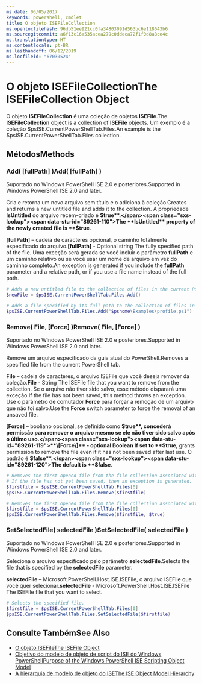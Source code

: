 ```yaml
---
ms.date: 06/05/2017
keywords: powershell, cmdlet
title: O objeto ISEFileCollection
ms.openlocfilehash: 96db51ee921cc0fa34803091d563bc6e118643b6
ms.sourcegitcommit: a6f13c16a535acea279c0ddeca72f1f0d8a8ce4c
ms.translationtype: HT
ms.contentlocale: pt-BR
ms.lasthandoff: 06/12/2019
ms.locfileid: "67030524"
---
```

# <a name="the-isefilecollection-object"></a><span data-ttu-id="89261-103">O objeto ISEFileCollection</span><span class="sxs-lookup"><span data-stu-id="89261-103">The ISEFileCollection Object</span></span>

<span data-ttu-id="89261-104">O objeto **ISEFileCollection** é uma coleção de objetos **ISEFile**.</span><span class="sxs-lookup"><span data-stu-id="89261-104">The **ISEFileCollection** object is a collection of **ISEFile** objects.</span></span> <span data-ttu-id="89261-105">Um exemplo é a coleção $psISE.CurrentPowerShellTab.Files.</span><span class="sxs-lookup"><span data-stu-id="89261-105">An example is the $psISE.CurrentPowerShellTab.Files collection.</span></span>

## <a name="methods"></a><span data-ttu-id="89261-106">Métodos</span><span class="sxs-lookup"><span data-stu-id="89261-106">Methods</span></span>

### <a name="add-fullpath-"></a><span data-ttu-id="89261-107">Add\( \[fullPath\] \)</span><span class="sxs-lookup"><span data-stu-id="89261-107">Add\( \[fullPath\] \)</span></span>

<span data-ttu-id="89261-108">Suportado no Windows PowerShell ISE 2.0 e posteriores.</span><span class="sxs-lookup"><span data-stu-id="89261-108">Supported in Windows PowerShell ISE 2.0 and later.</span></span>

<span data-ttu-id="89261-109">Cria e retorna um novo arquivo sem título e o adiciona à coleção.</span><span class="sxs-lookup"><span data-stu-id="89261-109">Creates and returns a new untitled file and adds it to the collection.</span></span> <span data-ttu-id="89261-110">A propriedade **IsUntitled** do arquivo recém-criado é **$true**.</span><span class="sxs-lookup"><span data-stu-id="89261-110">The **IsUntitled** property of the newly created file is **$true**.</span></span>

<span data-ttu-id="89261-111">**\[fullPath\]** – cadeia de caracteres opcional, o caminho totalmente especificado do arquivo.</span><span class="sxs-lookup"><span data-stu-id="89261-111">**\[fullPath\]** - Optional string The fully specified path of the file.</span></span> <span data-ttu-id="89261-112">Uma exceção será gerada se você incluir o parâmetro **fullPath** e um caminho relativo ou se você usar um nome de arquivo em vez do caminho completo.</span><span class="sxs-lookup"><span data-stu-id="89261-112">An exception is generated if you include the **fullPath** parameter and a relative path, or if you use a file name instead of the full path.</span></span>

```powershell
# Adds a new untitled file to the collection of files in the current PowerShell tab.
$newFile = $psISE.CurrentPowerShellTab.Files.Add()

# Adds a file specified by its full path to the collection of files in the current PowerShell tab.
$psISE.CurrentPowerShellTab.Files.Add("$pshome\Examples\profile.ps1")
```

### <a name="remove-file-force-"></a><span data-ttu-id="89261-113">Remove\( File, \[Force\] \)</span><span class="sxs-lookup"><span data-stu-id="89261-113">Remove\( File, \[Force\] \)</span></span>

<span data-ttu-id="89261-114">Suportado no Windows PowerShell ISE 2.0 e posteriores.</span><span class="sxs-lookup"><span data-stu-id="89261-114">Supported in Windows PowerShell ISE 2.0 and later.</span></span>

<span data-ttu-id="89261-115">Remove um arquivo especificado da guia atual do PowerShell.</span><span class="sxs-lookup"><span data-stu-id="89261-115">Removes a specified file from the current PowerShell tab.</span></span>

<span data-ttu-id="89261-116">**File** – cadeia de caracteres, o arquivo ISEFile que você deseja remover da coleção.</span><span class="sxs-lookup"><span data-stu-id="89261-116">**File** - String The ISEFile file that you want to remove from the collection.</span></span> <span data-ttu-id="89261-117">Se o arquivo não tiver sido salvo, esse método disparará uma exceção.</span><span class="sxs-lookup"><span data-stu-id="89261-117">If the file has not been saved, this method throws an exception.</span></span> <span data-ttu-id="89261-118">Use o parâmetro de comutador **Force** para forçar a remoção de um arquivo que não foi salvo.</span><span class="sxs-lookup"><span data-stu-id="89261-118">Use the **Force** switch parameter to force the removal of an unsaved file.</span></span>

<span data-ttu-id="89261-119">**\[Force\]** – booliano opcional, se definido como **$true**, concederá permissão para remover o arquivo mesmo se ele não tiver sido salvo após o último uso.</span><span class="sxs-lookup"><span data-stu-id="89261-119">**\[Force\]** - optional Boolean If set to **$true**, grants permission to remove the file even if it has not been saved after last use.</span></span> <span data-ttu-id="89261-120">O padrão é **$false**.</span><span class="sxs-lookup"><span data-stu-id="89261-120">The default is **$false**.</span></span>

```powershell
# Removes the first opened file from the file collection associated with the current PowerShell tab.
# If the file has not yet been saved, then an exception is generated.
$firstfile = $psISE.CurrentPowerShellTab.Files[0]
$psISE.CurrentPowerShellTab.Files.Remove($firstfile)

# Removes the first opened file from the file collection associated with the current PowerShell tab, even if it has not been saved.
$firstfile = $psISE.CurrentPowerShellTab.Files[0]
$psISE.CurrentPowerShellTab.Files.Remove($firstfile, $true)
```

### <a name="setselectedfile-selectedfile-"></a><span data-ttu-id="89261-121">SetSelectedFile\( selectedFile \)</span><span class="sxs-lookup"><span data-stu-id="89261-121">SetSelectedFile\( selectedFile \)</span></span>

<span data-ttu-id="89261-122">Suportado no Windows PowerShell ISE 2.0 e posteriores.</span><span class="sxs-lookup"><span data-stu-id="89261-122">Supported in Windows PowerShell ISE 2.0 and later.</span></span>

<span data-ttu-id="89261-123">Seleciona o arquivo especificado pelo parâmetro **selectedFile**.</span><span class="sxs-lookup"><span data-stu-id="89261-123">Selects the file that is specified by the **selectedFile** parameter.</span></span>

<span data-ttu-id="89261-124">**selectedFile** – Microsoft.PowerShell.Host.ISE.ISEFile, o arquivo ISEFile que você quer selecionar.</span><span class="sxs-lookup"><span data-stu-id="89261-124">**selectedFile** - Microsoft.PowerShell.Host.ISE.ISEFile The ISEFile file that you want to select.</span></span>

```powershell
# Selects the specified file.
$firstfile = $psISE.CurrentPowerShellTab.Files[0]
$psISE.CurrentPowerShellTab.Files.SetSelectedFile($firstfile)
```

## <a name="see-also"></a><span data-ttu-id="89261-125">Consulte Também</span><span class="sxs-lookup"><span data-stu-id="89261-125">See Also</span></span>

- [<span data-ttu-id="89261-126">O objeto ISEFile</span><span class="sxs-lookup"><span data-stu-id="89261-126">The ISEFile Object</span></span>](The-ISEFile-Object.md)
- [<span data-ttu-id="89261-127">Objetivo do modelo de objeto de script do ISE do Windows PowerShell</span><span class="sxs-lookup"><span data-stu-id="89261-127">Purpose of the Windows PowerShell ISE Scripting Object Model</span></span>](Purpose-of-the-Windows-PowerShell-ISE-Scripting-Object-Model.md)
- [<span data-ttu-id="89261-128">A hierarquia de modelo de objeto do ISE</span><span class="sxs-lookup"><span data-stu-id="89261-128">The ISE Object Model Hierarchy</span></span>](The-ISE-Object-Model-Hierarchy.md)
